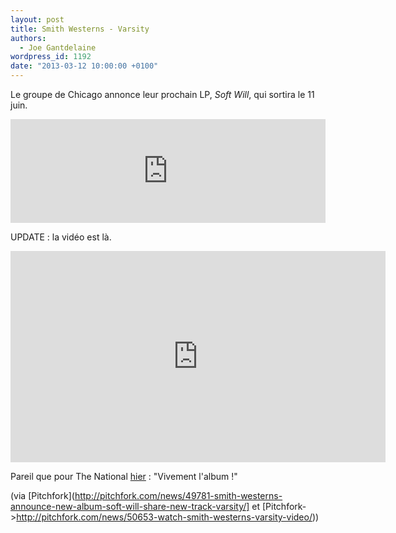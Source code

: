 ```yaml
---
layout: post
title: Smith Westerns - Varsity
authors:
  - Joe Gantdelaine
wordpress_id: 1192
date: "2013-03-12 10:00:00 +0100"
---
```


Le groupe de Chicago annonce leur prochain LP, _Soft Will_, qui sortira le 11
juin.

<iframe width="100%" height="166" scrolling="no" frameborder="no" src="https://w.soundcloud.com/player/?url=http%3A%2F%2Fapi.soundcloud.com%2Ftracks%2F81799360"></iframe>

UPDATE : la vidéo est là.

<iframe width="600" height="338" src="http://www.youtube.com/embed/ykOK2XZ80vg" frameborder="0" allowfullscreen></iframe>

Pareil que pour The National [hier](1227) : "Vivement l'album !"

(via
[Pitchfork](http://pitchfork.com/news/49781-smith-westerns-announce-new-album-soft-will-share-new-track-varsity/]
et
[Pitchfork->http://pitchfork.com/news/50653-watch-smith-westerns-varsity-video/))
